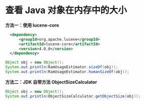 # 查看 Java 对象在内存中的大小

**方法一：使用 lucene-core**

```xml
  <dependency>
      <groupId>org.apache.lucene</groupId>
      <artifactId>lucene-core</artifactId>
      <version>4.0.0</version>
  </dependency>
```

```java
Object obj = new Object();
System.out.println(RamUsageEstimator.sizeOf(obj));
System.out.println(RamUsageEstimator.humanSizeOf(obj));
```

**方法二：JDK 自带方法 ObjectSizeCalculator**

```java
Object obj = new Object();
System.out.println(ObjectSizeCalculator.getObjectSize(obj));
```

